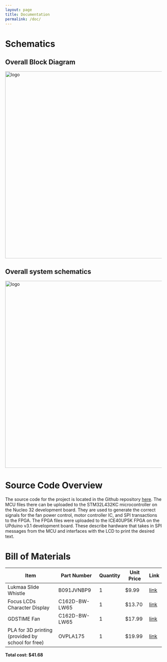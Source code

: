 ```yaml
---
layout: page
title: Documentation
permalink: /doc/
---
```


# Schematics
<!-- Include images of the schematics for your system. They should follow best practices for schematic drawings with all parts and pins clearly labeled. You may draw your schematics either with a software tool or neatly by hand. -->

## Overall Block Diagram

<div style="text-align: left">
  <img src="../assets/schematics/block_diagram.png" alt="logo" width="600" />
</div>

## Overall system schematics

<div style="text-align: left">
  <img src="../assets/schematics/system_schem.png" alt="logo" width="600" />
</div>

# Source Code Overview

The source code for the project is located in the Github repository [here](https://github.com/doneill890/slide-whistle/tree/main/src). The MCU files there can be uploaded to the STM32L432KC microcontroller on the Nucleo 32 development board. They are used to generate the correct signals for the fan power control, motor controller IC, and SPI transactions to the FPGA. The FPGA files were uploaded to the ICE40UP5K FPGA on the UPduino v3.1 development board. These describe hardware that takes in SPI messages from the MCU and interfaces with the LCD to print the desired text. 
# Bill of Materials
<!-- The bill of materials should include all the parts used in your project along with the prices and links.  -->

| Item | Part Number | Quantity | Unit Price | Link |
| ---- | ----------- | ----- | ---- | ---- |
| Lukmaa Slide Whistle |  B091JVNBP9 | 1 | $9.99 |  [link](https://www.amazon.com/Lukmaa-Whistle-Instrument-Parent-Child-Stuffers/dp/B091JVNBP9/ref=sr_1_11?crid=2WIX541U4JRYK&keywords=slide+whistle&qid=1666912591&qu=eyJxc2MiOiI0LjgxIiwicXNhIjoiNC4xNyIsInFzcCI6IjQuMDIifQ%3D%3D&sprefix=slide+whistle%2Caps%2C164&sr=8-11) |
| Focus LCDs Character Display |  C162D-BW-LW65 | 1 | $13.70 |  [link](https://www.digikey.com/en/products/detail/focus-lcds/C162D-BW-LW65/13683627) |
| GDSTIME Fan |  C162D-BW-LW65 | 1 | $17.99 |  [link](https://www.amazon.com/gp/product/B089Y3QPYF/ref=ox_sc_act_title_2?smid=A235LT0EDLFSAR&psc=1) |
| PLA for 3D printing (provided by school for free) | OVPLA175 | 1 | $19.99 | [link](https://www.amazon.com/OVERTURE-Filament-Consumables-Dimensional-Accuracy/dp/B07PGZNM34/ref=sr_1_4?keywords=pla+for+3d+printer&qid=1670449975&sr=8-4)

**Total cost: $41.68**
